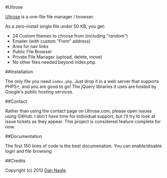 #Ultrose
 
[Ultrose][ultrose_website] is a one-file file manager / browser.

As a zero-install single file under 50 KB, you get:

* 24 Custom themes to choose from (including "random")
* Emailer (with custom "From" address)
* Area for nav links
* Public File Browser
* Private File Manager (upload, delete, move)
* No other files needed beyond index.php. 

##Installation

The only file you need `index.php`. Just drop it in a web server that supports PHP5+, and you are good to go! The jQuery libraries it uses are hosted by Google's public hosting services. 

##Contact

Rather than using the contact page on Ultrose.com, please open issues using GitHub. I don't have time for individual support, but I'll try to look at issue tickets as they appear. This project is considered feature complete for now.

##Documentation

The first 150 lines of code is the best documenation. You can enable/disable login and file browsing


##Credits

Copyright (c) 2012 [Dan Nagle][personal_site] 

[ultrose_website]: http://ultrose.com
[personal_site]: http://dannagle.com
